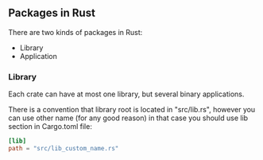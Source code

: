 
## Packages in Rust

There are two kinds of packages in Rust:
 - Library
 - Application


### Library
Each crate can have at most one library, but several binary applications.

There is a convention that library root is located in "src/lib.rs", however you can use other name (for any good reason)
in that case you should use lib section in Cargo.toml file:

```toml
[lib]
path = "src/lib_custom_name.rs"
```